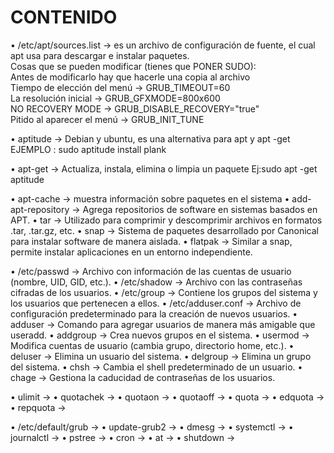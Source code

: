 # CONTENIDO
• /etc/apt/sources.list -> es un archivo de configuración de fuente, el cual apt usa para descargar e instalar paquetes. \
Cosas que se pueden modificar (tienes que PONER SUDO):\
Antes de modificarlo hay que hacerle una copia al archivo\
Tiempo de elección del menú -> GRUB_TIMEOUT=60\
La resolución inicial -> GRUB_GFXMODE=800x600\
NO RECOVERY MODE -> GRUB_DISABLE_RECOVERY="true" \
Pitido al aparecer el menú -> GRUB_INIT_TUNE

• aptitude -> Debian y ubuntu, es una alternativa para apt y apt -get
EJEMPLO : sudo aptitude install plank

• apt-get -> Actualiza, instala, elimina o limpia un paquete
Ej:sudo apt -get aptitude

• apt-cache -> muestra información sobre paquetes en el sistema
• add-apt-repository -> Agrega repositorios de software en sistemas basados en APT.
• tar -> Utilizado para comprimir y descomprimir archivos en formatos .tar, .tar.gz, etc.
• snap -> Sistema de paquetes desarrollado por Canonical para instalar software de manera aislada.
• flatpak -> Similar a snap, permite instalar aplicaciones en un entorno independiente.


• /etc/passwd -> Archivo con información de las cuentas de usuario (nombre, UID, GID, etc.).
• /etc/shadow -> Archivo con las contraseñas cifradas de los usuarios.
• /etc/group -> Contiene los grupos del sistema y los usuarios que pertenecen a ellos.
• /etc/adduser.conf ->   Archivo de configuración predeterminado para la creación de nuevos usuarios.
• adduser -> Comando para agregar usuarios de manera más amigable que useradd.
• addgroup -> Crea nuevos grupos en el sistema.
• usermod ->  Modifica cuentas de usuario (cambia grupo, directorio home, etc.).
• deluser ->  Elimina un usuario del sistema.
• delgroup -> Elimina un grupo del sistema.
• chsh -> Cambia el shell predeterminado de un usuario.
• chage -> Gestiona la caducidad de contraseñas de los usuarios.

• ulimit ->
• quotachek ->
• quotaon ->
• quotaoff ->
• quota ->
• edquota ->
• repquota ->

• /etc/default/grub ->
• update-grub2 ->
• dmesg ->
• systemctl ->
• journalctl ->
• pstree ->
• cron ->
• at ->
• shutdown ->
